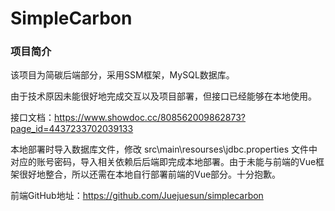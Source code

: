 # SimpleCarbon
### 项目简介
该项目为简碳后端部分，采用SSM框架，MySQL数据库。

由于技术原因未能很好地完成交互以及项目部署，但接口已经能够在本地使用。

接口文档：https://www.showdoc.cc/808562009862873?page_id=4437233702039133

本地部署时导入数据库文件，修改 src\main\resourses\jdbc.properties 文件中对应的账号密码，导入相关依赖后后端即完成本地部署。由于未能与前端的Vue框架很好地整合，所以还需在本地自行部署前端的Vue部分。十分抱歉。

前端GitHub地址：https://github.com/Juejuesun/simplecarbon
